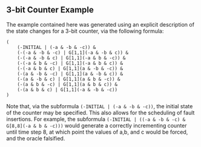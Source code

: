 ## 3-bit Counter Example

The example contained here was generated using an explicit description of the state changes for a 3-bit counter, via the following formula:

```
(
    (-INITIAL | (-a & -b & -c)) & 
    (-(-a & -b & -c) | G[1,1](-a & -b & c)) &
    (-(-a & -b & c) | G[1,1](-a & b & -c)) &
    (-(-a & b & -c) | G[1,1](-a & b & c)) &
    (-(-a & b & c) | G[1,1](a & -b & -c)) &
    (-(a & -b & -c) | G[1,1](a & -b & c)) &
    (-(a & -b & c) | G[1,1](a & b & -c)) &
    (-(a & b & -c) | G[1,1](a & b & c)) &
    (-(a & b & c) | G[1,1](-a & -b & -c))
)
```

Note that, via the subformula ```(-INITIAL | (-a & -b & -c))```, the initial state of the counter may be specified. This also allows for the scheduling of fault insertions. For example, the subformula ```(-INITIAL | ((-a & -b & -c) & G[8,8](-a & b & -c)))``` would generate a correctly incrementing counter until time step 8, at which point the values of a,b, and c would be forced, and the oracle falsified. 
